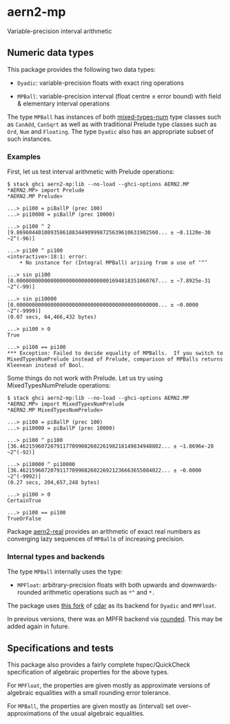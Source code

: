 # aern2-mp

Variable-precision interval arithmetic

## Numeric data types

This package provides the following two data types:

* `Dyadic`:  variable-precision floats with exact ring operations
  
* `MPBall`: variable-precision interval (float centre ± error bound) with field & elementary interval operations
  
The type `MPBall` has instances of both [mixed-types-num](https://hackage.haskell.org/package/mixed-types-num) type classes such as `CanAdd`, `CanSqrt` as well as with traditional Prelude type classes such as `Ord`, `Num` and `Floating`.
The type `Dyadic` also has an appropriate subset of such instances.

### Examples

First, let us test interval arithmetic with Prelude operations:

    $ stack ghci aern2-mp:lib --no-load --ghci-options AERN2.MP
    *AERN2.MP> import Prelude
    *AERN2.MP Prelude>

    ...> pi100 = piBallP (prec 100)
    ...> pi10000 = piBallP (prec 10000)

    ...> pi100 ^ 2
    [9.8696044010893586188344909998725639610631902560... ± ~8.1120e-30 ~2^(-96)]

    ...> pi100 ^ pi100
    <interactive>:18:1: error:
        • No instance for (Integral MPBall) arising from a use of ‘^’

    ...> sin pi100
    [0.0000000000000000000000000000001694818351060767... ± ~7.8925e-31 ~2^(-99)]

    ...> sin pi10000
    [0.0000000000000000000000000000000000000000000000... ± ~0.0000 ~2^(-9999)]
    (0.07 secs, 64,466,432 bytes)

    ...> pi100 > 0
    True

    ...> pi100 == pi100
    *** Exception: Failed to decide equality of MPBalls.  If you switch to MixedTypesNumPrelude instead of Prelude, comparison of MPBalls returns Kleenean instead of Bool.

Some things do not work with Prelude. Let us try using MixedTypesNumPrelude operations:

    $ stack ghci aern2-mp:lib --no-load --ghci-options AERN2.MP
    *AERN2.MP> import MixedTypesNumPrelude
    *AERN2.MP MixedTypesNumPrelude>

    ...> pi100 = piBallP (prec 100)
    ...> pi10000 = piBallP (prec 10000)

    ...> pi100 ^ pi100
    [36.4621596072079117709908260226198218149834948802... ± ~1.8696e-28 ~2^(-92)]

    ...> pi10000 ^ pi10000
    [36.4621596072079117709908260226921236663655084022... ± ~0.0000 ~2^(-9992)]
    (0.27 secs, 204,657,248 bytes)

    ...> pi100 > 0
    CertainTrue

    ...> pi100 == pi100
    TrueOrFalse

Package [aern2-real](https://github.com/michalkonecny/aern2) provides an arithmetic of exact real numbers as converging lazy sequences of `MPBall`s of increasing precision.

### Internal types and backends

The type `MPBall` internally uses the type:

* `MPFloat`: arbitrary-precision floats with both upwards and downwards-rounded arithmetic operations such as `*^` and `*.`

The package uses [this fork](https://github.com/michalkonecny/cdar) of [cdar](https://github.com/jensblanck/cdar) as its backend for `Dyadic` and `MPFloat`.

In previous versions, there was an MPFR backend via [rounded](https://hackage.haskell.org/package/rounded).  This may be added again in future.

## Specifications and tests

This package also provides a fairly complete hspec/QuickCheck specification of algebraic properties for the above types.  

For `MPFloat`, the properties are given mostly as approximate versions of algebraic equalities with a small rounding error tolerance.  

For `MPBall`, the properties are given mostly as (interval) set over-approximations of the usual algebraic equalities.
